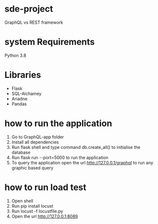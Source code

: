 # sde-project
GraphQL vs REST framework

# system Requirements 

Python 3.8

# Libraries
- Flask
- SQL-Alchamey
- Ariadne
- Pandas



# how to run the application

1. Go to GraphQL-app folder
2. Install all dependencies 
3. Run flask shell and type command db.create_all() to initialise the database
4. Run flask run --port=5000 to run the application
5. To query the application open the url http://127.0.0.1/graphql to run any graphic based query


# how to run load test
1. Open shell
3. Run pip install locust
4. Run locust -f locustfile.py
5. Open the url http://127.0.0.1:8089 
